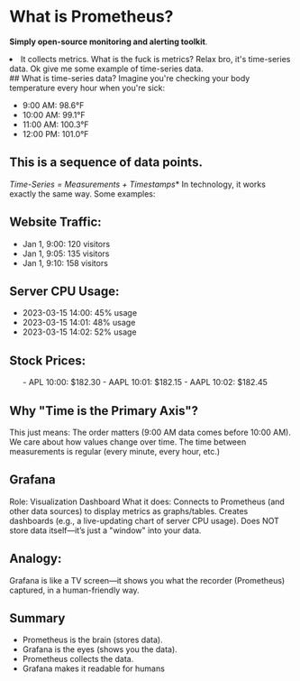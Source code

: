 # What is Prometheus?
<b>Simply open-source monitoring and alerting toolkit</b>. 
<li>It collects metrics. What is the fuck is metrics? Relax bro, it's time-series data. Ok give me some example of time-series data.</li>
## What is time-series data?
Imagine you're checking your body temperature every hour when you're sick:

- 9:00 AM: 98.6°F
- 10:00 AM: 99.1°F
- 11:00 AM: 100.3°F
- 12:00 PM: 101.0°F

## This is a sequence of data points. 
*Time-Series = Measurements + Timestamps**
In technology, it works exactly the same way. Some examples:

## Website Traffic:

- Jan 1, 9:00: 120 visitors
- Jan 1, 9:05: 135 visitors
- Jan 1, 9:10: 158 visitors  

## Server CPU Usage:

- 2023-03-15 14:00: 45% usage
- 2023-03-15 14:01: 48% usage
- 2023-03-15 14:02: 52% usage

## Stock Prices:
<ul>
- APL 10:00: $182.30
- AAPL 10:01: $182.15
- AAPL 10:02: $182.45 
</ul>

## Why "Time is the Primary Axis"?
This just means: The order matters (9:00 AM data comes before 10:00 AM). We care about how values change over time. The time between measurements is regular (every minute, every hour, etc.)

## Grafana
Role: Visualization Dashboard
What it does: Connects to Prometheus (and other data sources) to display metrics as graphs/tables. Creates dashboards (e.g., a live-updating chart of server CPU usage). Does NOT store data itself—it’s just a "window" into your data.

## Analogy:
Grafana is like a TV screen—it shows you what the recorder (Prometheus) captured, in a human-friendly way.

## Summary
- Prometheus is the brain (stores data).
- Grafana is the eyes (shows you the data).
- Prometheus collects the data.
- Grafana makes it readable for humans

